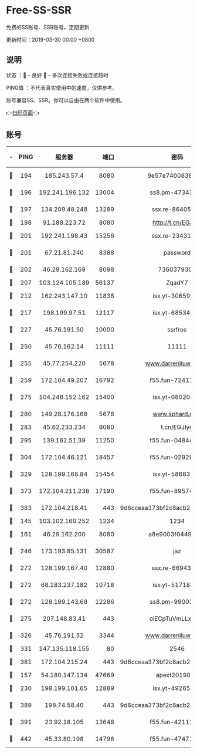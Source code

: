 # Free-SS-SSR

免费的SS账号、SSR账号，定期更新

更新时间：2019-03-30 00:00 +0800

## 说明

状态     ：🙂 - 良好 🙁 - 多次连接失败或连接超时

PING值   ：不代表真实使用中的速度，仅供参考。

账号兼容SS、SSR，你可以自由在两个软件中使用。

👉[扫码页面](https://liesauer.github.io/Free-SS-SSR/)👈

## 账号

|-|PING|服务器|端口|密码|加密方式|区域|
|:----:|:----:|:-----:|-----:|:----:|:----:|:----:|
|🙂|194|185.243.57.4|8080|9e57e7400838a01e|chacha20-ietf|US|
|🙂|196|192.241.196.132|13004|ss8.pm-47343847|aes-256-cfb|US|
|🙂|197|134.209.48.248|13289|ssx.re-86405821|aes-256-cfb|US|
|🙂|198|91.188.223.72|8080|http://t.cn/EGJIyrl|rc4-md5|RU|
|🙂|201|192.241.198.43|15256|ssx.re-23431176|aes-256-cfb|US|
|🙂|201|67.21.81.240|8388|password|aes-256-cfb|US|
|🙂|202|46.29.162.169|8098|7360379305|aes-256-cfb||
|🙂|207|103.124.105.189|56137|ZqadY7|chacha20|US|
|🙂|212|162.243.147.10|11838|isx.yt-30659922|aes-256-cfb|US|
|🙂|217|198.199.97.51|12117|isx.yt-68534554|aes-256-cfb|US|
|🙂|227|45.76.191.50|10000|ssrfree|aes-256-cfb|SG|
|🙂|250|45.76.162.14|11111|11111|aes-256-cfb|SG|
|🙂|255|45.77.254.220|5678|www.darrenliuwei.com|aes-256-cfb|SG|
|🙂|259|172.104.49.207|16792|f55.fun-72411432|aes-256-cfb|SG|
|🙂|275|104.248.152.162|15400|isx.yt-08020813|aes-256-cfb|SG|
|🙂|280|149.28.176.168|5678|www.sphard.com|aes-256-cfb|AU|
|🙂|283|45.62.233.234|8080|t.cn/EGJIyrl|rc4-md5|CA|
|🙂|295|139.162.51.39|11250|f55.fun-04844585|aes-256-cfb|SG|
|🙂|304|172.104.46.121|18457|f55.fun-02929238|aes-256-cfb|SG|
|🙂|329|128.199.168.84|15454|isx.yt-58663210|aes-256-cfb|SG|
|🙂|373|172.104.211.238|17190|f55.fun-89574264|aes-256-cfb|US|
|🙂|383|172.104.218.41|443|9d6cceaa373bf2c8acb22e60b6a58be6|aes-256-cfb|US|
|🙂|145|103.102.160.252|1234|1234|rc4-md5|JP|
|🙂|161|46.29.162.200|8080|a8e9003f0449cea5|chacha20-ietf|RU|
|🙂|246|173.193.85.131|30587|jaz|aes-256-cfb|US|
|🙂|272|128.199.167.40|12880|ssx.re-66943146|aes-256-cfb|SG|
|🙂|272|68.183.237.182|10718|isx.yt-51718808|aes-256-cfb|SG|
|🙂|272|128.199.143.68|12286|ss8.pm-99003865|aes-256-cfb|SG|
|🙂|275|207.148.83.41|443|oiECpTuVmLLxk4Ts|aes-256-cfb|AU|
|🙂|326|45.76.191.52|3344|www.darrenliuwei.com|aes-256-cfb|JP|
|🙂|331|147.135.118.155|80|2546|chacha20|US|
|🙂|381|172.104.215.24|443|9d6cceaa373bf2c8acb22e60b6a58be6|aes-256-cfb|US|
|🙁|157|54.180.147.134|47669|apext2019001|chacha20|KR|
|🙁|230|198.199.101.65|12889|isx.yt-49265808|aes-256-cfb|US|
|🙁|389|198.74.58.40|443|9d6cceaa373bf2c8acb22e60b6a58be6|aes-256-cfb|US|
|🙁|391|23.92.18.105|13648|f55.fun-42111898|aes-256-cfb|US|
|🙁|442|45.33.80.198|14796|f55.fun-47471001|aes-256-cfb|US|
